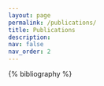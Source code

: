 ```yaml
---
layout: page
permalink: /publications/
title: Publications
description:
nav: false
nav_order: 2
---
```


<!-- _pages/publications.md -->
<div class="publications">

{% bibliography %}

</div>
